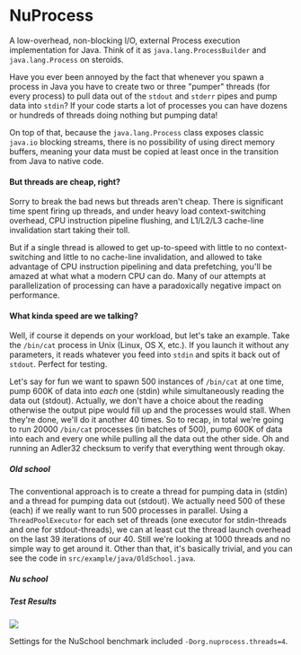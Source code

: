 NuProcess
=========

A low-overhead, non-blocking I/O, external Process execution implementation for Java.  Think of it as ``java.lang.ProcessBuilder``
and ``java.lang.Process`` on steroids.

Have you ever been annoyed by the fact that whenever you spawn a process in Java you have to create two or three "pumper"
threads (for every process) to pull data out of the ``stdout`` and ``stderr`` pipes and pump data into ``stdin``?  If your
code starts a lot of processes you can have dozens or hundreds of threads doing nothing but pumping data!

On top of that, because the ``java.lang.Process`` class exposes classic ``java.io`` blocking streams, there is no possibility
of using direct memory buffers, meaning your data must be copied at least once in the transition from Java to native code.

#### But threads are cheap, right? ####
Sorry to break the bad news but threads aren't cheap.  There is significant time spent firing up threads, and under 
heavy load context-switching overhead, CPU instruction pipeline flushing, and L1/L2/L3 cache-line invalidation start
taking their toll.

But if a single thread is allowed to get up-to-speed with little to no context-switching and little to no cache-line 
invalidation, and allowed to take advantage of CPU instruction pipelining and data prefetching, you'll be amazed at what
what a modern CPU can do.  Many of our attempts at parallelization of processing can have a paradoxically negative
impact on performance.

#### What kinda speed are we talking? ####
Well, if course it depends on your workload, but let's take an example.  Take the ``/bin/cat`` process in Unix (Linux, OS X, etc.).
If you launch it without any parameters, it reads whatever you feed into ``stdin`` and spits it back out of ``stdout``.  Perfect for
testing.

Let's say for fun we want to spawn 500 instances of ``/bin/cat`` at one time, pump 600K of data into *each* one (stdin) 
while simultaneously reading the data out (stdout).  Actually, we don't have a choice about the reading otherwise the
output pipe would fill up and the processes would stall.  When they're done, we'll do it another 40 times.  So to recap,
in total we're going to run 20000 ``/bin/cat`` processes (in batches of 500), pump 600K of data into each and every one 
while pulling all the data out the other side.  Oh and running an Adler32 checksum to verify that everything went through
okay.

##### Old school #####
The conventional approach is to create a thread for pumping data in (stdin) and a thread for pumping data out (stdout).
We actually need 500 of these (each) if we really want to run 500 processes in parallel.  Using a ``ThreadPoolExecutor``
for each set of threads (one executor for stdin-threads and one for stdout-threads), we can at least cut the thread launch
overhead on the last 39 iterations of our 40.  Still we're looking at 1000 threads and no simple way to get around it.
Other than that, it's basically trivial, and you can see the code in ``src/example/java/OldSchool.java``.

##### Nu school #####

##### Test Results #####

![](https://github.com/brettwooldridge/NuProcess/wiki/Benchmark.png)

Settings for the NuSchool benchmark included ``-Dorg.nuprocess.threads=4``.
